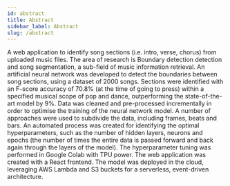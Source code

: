 ```yaml
---
id: abstract
title: Abstract
sidebar_label: Abstract
slug: /abstract
---
```


A web application to identify song sections (i.e. intro, verse, chorus) from uploaded music files. The area of research is Boundary detection detection and song segmentation, a sub-field of music information retrieval. An artificial neural network was developed to detect the boundaries between song sections, using a dataset of 2000 songs. Sections were identified with an F-score accuracy of 70.8% (at the time of going to press) within a specified musical scope of pop and dance, outperforming the state-of-the-art model by 9%. Data was cleaned and pre-processed incrementally in order to optimise the training of the neural network model. A number of approaches were used to subdivide the data, including frames, beats and bars. An automated process was created for identifying the optimal hyperparameters, such as the number of hidden layers, neurons and epochs (the number of times the entire data is passed forward and back again through the layers of the model). The hyperparameter tuning was performed in Google Colab with TPU power. The web application was created with a React frontend. The model was deployed in the cloud, leveraging AWS Lambda and S3 buckets for a serverless, event-driven architecture.
